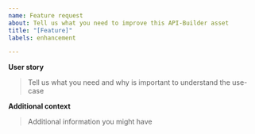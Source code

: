 ```yaml
---
name: Feature request
about: Tell us what you need to improve this API-Builder asset
title: "[Feature]"
labels: enhancement

---
```


**User story**
>Tell us what you need and why is important to understand the use-case

**Additional context**
>Additional information you might have
